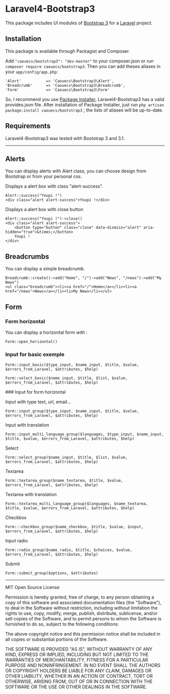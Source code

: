 # Laravel4-Bootstrap3

This package includes UI modules of [Bootstrap 3](http://www.getbootstrap.com) for a [Laravel](http://www.laravel.com) project.


## Installation

This package is available through Packagist and Composer.

Add `"caouecs/bootstrap3": "dev-master"` to your composer.json or run `composer require caouecs/bootstrap3`. Then you can add theses aliases in your `app/config/app.php`:

    'Alert'           => 'Caouecs\Bootstrap3\Alert',
    'Breadcrumb'      => 'Caouecs\Bootstrap3\Breadcrumb',
    'Form'            => 'Caouecs\Bootstrap3\Form'

So, I recommend you use [Package Installer](https://github.com/rtablada/package-installer), Laravel4-Bootstrap3 has a valid provides.json file. After installation of Package Installer, just run `php artisan package:install caouecs/bootstrap3` ; the lists of aliases will be up-to-date.

## Requirements

Laravel4-Bootstrap3 was tested with Bootstrap 3 and 3.1.

---

## Alerts

You can display alerts with Alert class, you can choose design from Bootstrap or from your personal css.

Displays a alert box with class "alert-success".

    Alert::success("Youpi !")
    <div class="alert alert-success">Youpi !</div>

Displays a alert box with close button

    Alert::success("Youpi !")->close()
    <div class="alert alert-success">
        <button type="button" class="close" data-dismiss="alert" aria-hidden="true">&times;</button>
        Youpi !
    </div>

## Breadcrumbs

You can display a simple breadcrumb.

    Breadcrumb::create()->add("Home", "/")->add("News", "/news")->add("My News")
    <ul class="breadcrumb"><li><a href="/">Home</a></li><li><a href="/news">News</a></li><li>My News</li></ul>

## Form

### Form horizontal

You can display a horizontal form with :

    Form::open_horizontal()

### Input for basic exemple

    Form::input_basic($type_input, $name_input, $title, $value, $errors_from_Laravel, $attributes, $help)

    Form::select_basic($name_input, $title, $list, $value, $errors_from_Laravel, $attributes, $help)

### Input for form horizontal

Input with type text, url, email...

    Form::input_group($type_input, $name_input, $title, $value, $errors_from_Laravel, $attributes, $help)

Input with translation

    Form::input_multi_language_group($languages, $type_input, $name_input, $title, $value, $errors_from_Laravel, $attributes, $help)

Select

    Form::select_group($name_input, $title, $list, $value, $errors_from_Laravel, $attributes, $help)

Textarea

    Form::textarea_group($name_textarea, $title, $value, $errors_from_Laravel, $attributes, $help)

Textarea with translation

    Form::textarea_multi_language_group($languages, $name_textarea, $title, $value, $errors_from_Laravel, $attributes, $help)

Checkbox

    Form:::checkbox_group($name_checkbox, $title, $value, $input, $errors_from_Laravel, $attributes, $help)

Input radio

    Form::radio_group($name_radio, $title, $choices, $value, $errors_from_Laravel, $attributes, $help)

Submit

    Form::submit_group($options, $attributes)

---

MIT Open Source License

Permission is hereby granted, free of charge, to any person obtaining a copy of this software and associated documentation files (the "Software"), to deal in the Software without restriction, including without limitation the rights to use, copy, modify, merge, publish, distribute, sublicense, and/or sell copies of the Software, and to permit persons to whom the Software is furnished to do so, subject to the following conditions:

The above copyright notice and this permission notice shall be included in all copies or substantial portions of the Software.

THE SOFTWARE IS PROVIDED "AS IS", WITHOUT WARRANTY OF ANY KIND, EXPRESS OR IMPLIED, INCLUDING BUT NOT LIMITED TO THE WARRANTIES OF MERCHANTABILITY, FITNESS FOR A PARTICULAR PURPOSE AND NONINFRINGEMENT. IN NO EVENT SHALL THE AUTHORS OR COPYRIGHT HOLDERS BE LIABLE FOR ANY CLAIM, DAMAGES OR OTHER LIABILITY, WHETHER IN AN ACTION OF CONTRACT, TORT OR OTHERWISE, ARISING FROM, OUT OF OR IN CONNECTION WITH THE SOFTWARE OR THE USE OR OTHER DEALINGS IN THE SOFTWARE.
